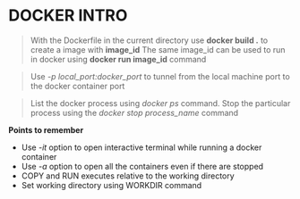 # DOCKER INTRO

>With the Dockerfile in the current directory use **docker build .** to create a image with **image_id**
The same image_id can be used to run in docker using **docker run image_id** command

>Use *-p local_port:docker_port* to tunnel from the local machine port to the docker container port

>List the docker process using *docker ps* command.
Stop the particular process using the *docker stop process_name* command

**Points to remember**
- Use *-it* option to open interactive terminal while running a docker container
- Use *-a* option to open all the containers even if there are stopped
- COPY and RUN executes relative to the working directory
- Set working directory using WORKDIR command